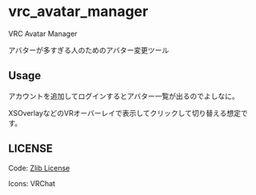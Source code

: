 # vrc_avatar_manager

VRC Avatar Manager

アバターが多すぎる人のためのアバター変更ツール

## Usage

アカウントを追加してログインするとアバター一覧が出るのでよしなに。

XSOverlayなどのVRオーバーレイで表示してクリックして切り替える想定です。

## LICENSE

Code: [Zlib License](LICENSE)

Icons: VRChat
